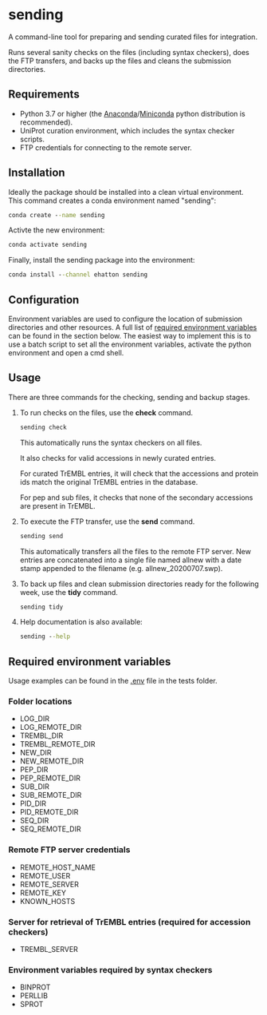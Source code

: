 # sending

A command-line tool for preparing and sending curated files for integration.

Runs several sanity checks on the files (including syntax checkers), does the FTP transfers, and backs up the files and cleans the submission directories.

## Requirements

- Python 3.7 or higher (the [Anaconda](https://www.anaconda.com/products/individual)/[Miniconda](https://docs.conda.io/en/latest/miniconda.html) python distribution is recommended).
- UniProt curation environment, which includes the syntax checker scripts.
- FTP credentials for connecting to the remote server.

## Installation

Ideally the package should be installed into a clean virtual environment. This command creates a conda environment named "sending":

```cmd
conda create --name sending
```

Activte the new environment:

```cmd
conda activate sending
```

Finally, install the sending package into the environment:

```cmd
conda install --channel ehatton sending
```

## Configuration

Environment variables are used to configure the location of submission directories and other resources. A full list of [required environment variables](#required-environment-variables) can be found in the section below. The easiest way to implement this is to use a batch script to set all the environment variables, activate the python environment and open a cmd shell.

## Usage

There are three commands for the checking, sending and backup stages.

1. To run checks on the files, use the __check__ command.

    ```cmd
    sending check
    ```

    This automatically runs the syntax checkers on all files.

    It also checks for valid accessions in newly curated entries.

    For curated TrEMBL entries, it will check that the accessions and protein ids match the original TrEMBL entries in the database.

    For pep and sub files, it checks that none of the secondary accessions are present in TrEMBL.

2. To execute the FTP transfer, use the __send__ command.

    ```cmd
    sending send
    ```

    This automatically transfers all the files to the remote FTP server. New entries are concatenated into a single file named allnew with a date stamp appended to the filename (e.g. allnew_20200707.swp).

3. To back up files and clean submission directories ready for the following week, use the __tidy__ command.

    ```cmd
    sending tidy
    ```

4. Help documentation is also available:

    ```cmd
    sending --help
    ```

## Required environment variables

Usage examples can be found in the [.env](/tests/.env) file in the tests folder.

### Folder locations

- LOG_DIR
- LOG_REMOTE_DIR
- TREMBL_DIR
- TREMBL_REMOTE_DIR
- NEW_DIR
- NEW_REMOTE_DIR
- PEP_DIR
- PEP_REMOTE_DIR
- SUB_DIR
- SUB_REMOTE_DIR
- PID_DIR
- PID_REMOTE_DIR
- SEQ_DIR
- SEQ_REMOTE_DIR

### Remote FTP server credentials

- REMOTE_HOST_NAME
- REMOTE_USER
- REMOTE_SERVER
- REMOTE_KEY
- KNOWN_HOSTS

### Server for retrieval of TrEMBL entries (required for accession checkers)

- TREMBL_SERVER

### Environment variables required by syntax checkers

- BINPROT
- PERLLIB
- SPROT
